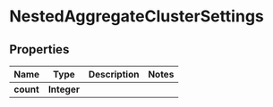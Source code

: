 

# NestedAggregateClusterSettings


## Properties

Name | Type | Description | Notes
------------ | ------------- | ------------- | -------------
**count** | **Integer** |  | 



